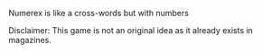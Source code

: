 Numerex is like a cross-words but with numbers

Disclaimer: This game is not an original idea as it already exists in magazines.
